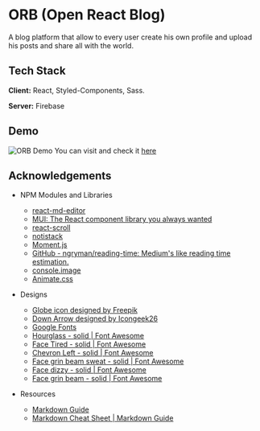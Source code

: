 # ORB (Open React Blog)

A blog platform that allow to every user create his own profile and upload his posts and share all with the world.


## Tech Stack

**Client:** React, Styled-Components, Sass.

**Server:** Firebase


## Demo
![ORB Demo](https://i.ibb.co/mDQqvDt/1-Open-React-Blog-Demo-Ez-Gif.gif)
You can visit and check it [here](https://open-react-blog.netlify.app/)
## Acknowledgements

- NPM Modules and Libraries
  - [react-md-editor](https://www.npmjs.com/package/@uiw/react-md-editor)
  - [MUI: The React component library you always wanted](https://mui.com/)
  - [react-scroll](https://www.npmjs.com/package/react-scroll)
  - [notistack](https://github.com/iamhosseindhv/notistack)
  - [Moment.js](https://momentjs.com/)
  - [GitHub - ngryman/reading-time: Medium's like reading time estimation.](https://github.com/ngryman/reading-time#readme)
  - [console.image](https://www.npmjs.com/package/console.image)
  - [Animate.css](https://animate.style/) 

- Designs
  - [Globe icon designed by Freepik](https://www.flaticon.com/premium-icon/globe_735337?related_id=735337#)
  - [Down Arrow designed by Icongeek26](https://www.flaticon.com/free-icon/down-arrow_1250608?related_id=1250608&origin=search)
  - [Google Fonts](https://fonts.google.com/specimen/Be+Vietnam+Pro?query=viet)
  - [Hourglass - solid | Font Awesome](https://fontawesome.com/icons/hourglass?s=solid)
  - [Face Tired - solid | Font Awesome](https://fontawesome.com/icons/face-tired?s=solid)
  - [Chevron Left - solid | Font Awesome](https://fontawesome.com/icons/chevron-left?s=solid)
  - [Face grin beam sweat - solid | Font Awesome](https://fontawesome.com/icons/face-grin-beam-sweat?s=solid)
  - [Face dizzy - solid | Font Awesome](https://fontawesome.com/icons/face-dizzy?s=solid)
  - [Face grin beam - solid | Font Awesome](https://fontawesome.com/icons/face-grin-beam?s=solid)

- Resources 
  - [Markdown Guide](https://culturedcode.com/things/support/articles/4651820/)
  - [Markdown Cheat Sheet | Markdown Guide](https://www.markdownguide.org/cheat-sheet/)
